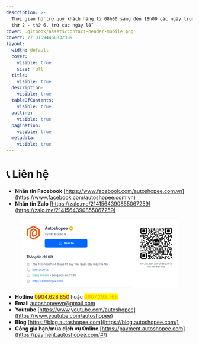 ```yaml
---
description: >-
  Thời gian hỗ trợ quý khách hàng từ 08h00 sáng đến 18h00 các ngày trong tuần từ
  thứ 2 - thứ 6, trừ các ngày lễ
cover: .gitbook/assets/contact-header-mobile.png
coverY: 77.31694468832309
layout:
  width: default
  cover:
    visible: true
    size: full
  title:
    visible: true
  description:
    visible: true
  tableOfContents:
    visible: true
  outline:
    visible: true
  pagination:
    visible: true
  metadata:
    visible: true
---
```


# 📞 Liên hệ

* **Nhắn tin Facebook** [https://www.facebook.com/autoshopee.com.vn](https://www.facebook.com/autoshopee.com.vn)
* **Nhắn tin Zalo** [https://zalo.me/2141564390855067259](https://zalo.me/2141564390855067259)

<figure><img src=".gitbook/assets/image (6) (1) (1) (1) (1).png" alt=""><figcaption></figcaption></figure>

* **Hotline** <mark style="color:purple;">0904.628.850</mark> hoặc <mark style="color:orange;">0907.298.768</mark>
* **Email** autoshopeevn@gmail.com
* **Youtube** [https://www.youtube.com/autoshopee](https://www.youtube.com/autoshopee)
* **Blog** [https://blog.autoshopee.com](https://blog.autoshopee.com/)
* **Cổng gia hạn/mua dịch vụ Online** [https://payment.autoshopee.com](https://payment.autoshopee.com/#/)
